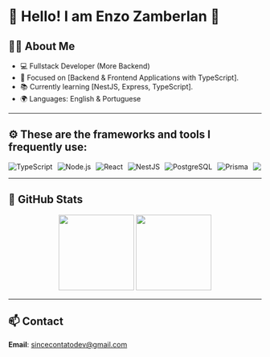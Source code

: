 # 🌟 Hello! I am Enzo Zamberlan 🌟

## 👨‍💻 About Me  
- 💻 Fullstack Developer (More Backend)
- 🎯 Focused on [Backend & Frontend Applications with TypeScript].  
- 📚 Currently learning [NestJS, Express, TypeScript].  
- 🌍 Languages: English & Portuguese  

---

## ⚙️ These are the frameworks and tools I frequently use:

<div style="display: flex; gap: 10px; align-items: center; flex-wrap: nowrap;">
  <img src="https://img.shields.io/badge/TypeScript-007ACC?style=for-the-badge&logo=typescript&logoColor=white" alt="TypeScript">
  <img src="https://img.shields.io/badge/Node.js-339933?style=for-the-badge&logo=node.js&logoColor=white" alt="Node.js">
  <img src="https://img.shields.io/badge/React-61DAFB?style=for-the-badge&logo=react&logoColor=black" alt="React">
  <img src="https://img.shields.io/badge/NestJS-E0234E?style=for-the-badge&logo=nestjs&logoColor=white" alt="NestJS">
  <img src="https://img.shields.io/badge/PostgreSQL-316192?style=for-the-badge&logo=postgresql&logoColor=white" alt="PostgreSQL">
  <img src="https://img.shields.io/badge/Prisma-2D3748?style=for-the-badge&logo=prisma&logoColor=white" alt="Prisma">
  <img src="https://img.shields.io/badge/Jest-C21325?style=for-the-badge&logo=jest&logoColor=white">
</div>


---

## 🚀 GitHub Stats  
<div align="center">
  <img height="150em" src="https://github-readme-stats.vercel.app/api?username=sincezola&show_icons=true&theme=radical"/>
  <img height="150em" src="https://github-readme-stats.vercel.app/api/top-langs/?username=sincezola&layout=compact&theme=radical"/>
</div>

---

## 📫 Contact  
**Email**: [sincecontatodev@gmail.com](mailto:sincecontatodev@gmail.com)
